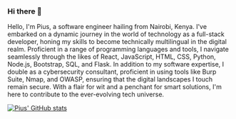 ### Hi there 👋



Hello, I'm Pius, a software engineer hailing from Nairobi, Kenya. I've embarked on a dynamic journey in the world of technology as a full-stack developer, honing my skills to become technically multilingual in the digital realm. Proficient in a range of programming languages and tools, I navigate seamlessly through the likes of React, JavaScript, HTML, CSS, Python, Node.js, Bootstrap, SQL, and Flask. In addition to my software expertise, I double as a cybersecurity consultant, proficient in using tools like Burp Suite, Nmap, and OWASP, ensuring that the digital landscapes I touch remain secure. With a flair for wit and a penchant for smart solutions, I'm here to contribute to the ever-evolving tech universe.





[![Pius' GitHub stats](https://github-readme-stats.vercel.app/api?username=Pius-mwangi)](https://github.com/anuraghaza/github-readme-stats)

